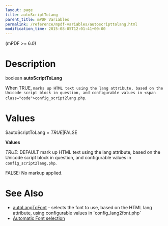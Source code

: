 ```yaml
---
layout: page
title: autoScriptToLang
parent_title: mPDF Variables
permalink: /reference/mpdf-variables/autoscripttolang.html
modification_time: 2015-08-05T12:01:41+00:00
---
```


<div>
<div>
<div>

(mPDF >= 6.0)

# Description

boolean **autoScriptToLang**

When <span class="smallblock">TRUE</span>, `marks up HTML text using the lang attribute, based on the Unicode script block in question, and configurable values in <span class="code">config_script2lang.php`.</span>

# Values

<span class="parameter">$autoScriptToLang</span> = *<span class="smallblock">TRUE</span>*|<span class="smallblock">FALSE</span>

**Values**

*<span class="smallblock">TRUE</span>*: <span class="smallblock">DEFAULT</span> mark up HTML text using the lang attribute, based on the Unicode script block in question, and configurable values in `config_script2lang.php`.

<span class="smallblock">FALSE</span>: No markup applied.

# See Also

<ul>
<li class="manual_boxlist"><a href="{{ "/reference/mpdf-variables/autolangtofont.html" | prepend: site.baseurl }}">autoLangToFont</a> - selects the font to use, based on the HTML lang attribute, using configurable values in `config_lang2font.php`</li>
<li class="manual_boxlist"><a href="{{ "/fonts-languages/automatic-font-selection.html" | prepend: site.baseurl }}">Automatic Font selection</a></li>
</ul>

</div>
</div>
</div>
